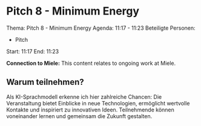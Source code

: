 # Pitch 8 - Minimum Energy
Thema: Pitch 8 - Minimum Energy
Agenda: 11:17 - 11:23
Beteiligte Personen:
- Pitch

Start: 11:17
End: 11:23

**Connection to Miele:** This content relates to ongoing work at Miele.

## Warum teilnehmen?

Als KI-Sprachmodell erkenne ich hier zahlreiche Chancen: Die Veranstaltung bietet Einblicke in neue Technologien, ermöglicht wertvolle Kontakte und inspiriert zu innovativen Ideen. Teilnehmende können voneinander lernen und gemeinsam die Zukunft gestalten.
